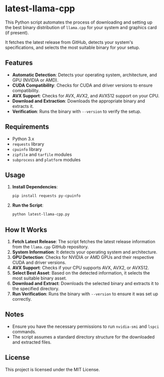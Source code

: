 # latest-llama-cpp

This Python script automates the process of downloading and setting up the best binary distribution of `llama.cpp` for your system and graphics card (if present).

It fetches the latest release from GitHub, detects your system's specifications, and selects the most suitable binary for your setup.

## Features

- **Automatic Detection**: Detects your operating system, architecture, and GPU (NVIDIA or AMD).
- **CUDA Compatibility**: Checks for CUDA and driver versions to ensure compatibility.
- **AVX Support**: Checks for AVX, AVX2, and AVX512 support on your CPU.
- **Download and Extraction**: Downloads the appropriate binary and extracts it.
- **Verification**: Runs the binary with `--version` to verify the setup.

## Requirements

- Python 3.x
- `requests` library
- `cpuinfo` library
- `zipfile` and `tarfile` modules
- `subprocess` and `platform` modules

## Usage

1. **Install Dependencies**:
    ```bash
    pip install requests py-cpuinfo
    ```

2. **Run the Script**:
    ```bash
    python latest-llama-cpp.py
    ```

## How It Works

1. **Fetch Latest Release**: The script fetches the latest release information from the `llama.cpp` GitHub repository.
2. **System Information**: It detects your operating system and architecture.
3. **GPU Detection**: Checks for NVIDIA or AMD GPUs and their respective CUDA and driver versions.
4. **AVX Support**: Checks if your CPU supports AVX, AVX2, or AVX512.
5. **Select Best Asset**: Based on the detected information, it selects the most suitable binary asset.
6. **Download and Extract**: Downloads the selected binary and extracts it to the specified directory.
7. **Run Verification**: Runs the binary with `--version` to ensure it was set up correctly.

## Notes

- Ensure you have the necessary permissions to run `nvidia-smi` and `lspci` commands.
- The script assumes a standard directory structure for the downloaded and extracted files.

## License

This project is licensed under the MIT License.
